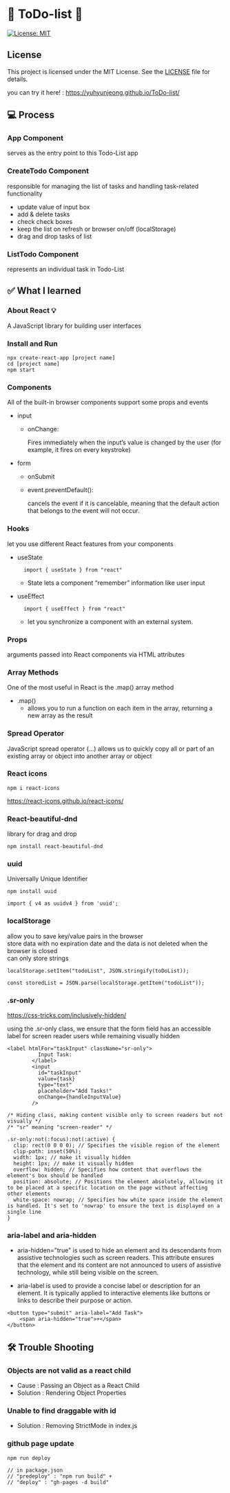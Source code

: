 # 📝 ToDo-list 📝

[![License: MIT](https://img.shields.io/badge/License-MIT-ffc0cb.svg)](https://opensource.org/licenses/MIT)

## License
This project is licensed under the MIT License. See the [LICENSE](LICENSE) file for details.

you can try it here! : https://yuhyunjeong.github.io/ToDo-list/


## 💻 Process

### App Component

serves as the entry point to this Todo-List app

### CreateTodo Component

responsible for managing the list of tasks and handling task-related functionality

- update value of input box
- add & delete tasks
- check check boxes
- keep the list on refresh or browser on/off (localStorage)
- drag and drop tasks of list

### ListTodo Component

represents an individual task in Todo-List

## ✅ What I learned

### About React 💡

A JavaScript library for building user interfaces

### Install and Run

```
npx create-react-app [project name]
cd [project name]
npm start
```

### Components

All of the built-in browser components support some props and events

- input

  - onChange: <p></p>
    Fires immediately when the input’s value is changed by the user (for example, it fires on every keystroke)

- form

  - onSubmit

  - event.preventDefault():

    cancels the event if it is cancelable, meaning that the default action that belongs to the event will not occur.

### Hooks

let you use different React features from your components

- useState

  ```
    import { useState } from "react"
  ```

  - State lets a component “remember” information like user input

- useEffect

  ```
    import { useEffect } from "react"
  ```

  - let you synchronize a component with an external system.

### Props

arguments passed into React components via HTML attributes

### Array Methods

One of the most useful in React is the .map() array method

- .map()
  - allows you to run a function on each item in the array, returning a new array as the result

### Spread Operator

JavaScript spread operator (...) allows us to quickly copy all or part of an existing array or object into another array or object

### React icons

```
npm i react-icons
```

https://react-icons.github.io/react-icons/

### React-beautiful-dnd

library for drag and drop

```
npm install react-beautiful-dnd
```

### uuid

Universally Unique Identifier

```
npm install uuid

import { v4 as uuidv4 } from 'uuid';
```

### localStorage

allow you to save key/value pairs in the browser</br>
store data with no expiration date and the data is not deleted when the browser is closed</br>
can only store strings

```
localStorage.setItem("todoList", JSON.stringify(toDoList));

const storedList = JSON.parse(localStorage.getItem("todoList"));
```

### .sr-only

https://css-tricks.com/inclusively-hidden/

using the .sr-only class, we ensure that the form field has an accessible label for screen reader users while remaining visually hidden

```
<label htmlFor="taskInput" className="sr-only">
          Input Task:
        </label>
        <input
          id="taskInput"
          value={task}
          type="text"
          placeholder="Add Tasks!"
          onChange={handleInputValue}
        />

/* Hiding class, making content visible only to screen readers but not visually */
/* "sr" meaning "screen-reader" */

.sr-only:not(:focus):not(:active) {
  clip: rect(0 0 0 0); // Specifies the visible region of the element
  clip-path: inset(50%);
  width: 1px; // make it visually hidden
  height: 1px; // make it visually hidden
  overflow: hidden; // Specifies how content that overflows the element's box should be handled
  position: absolute; // Positions the element absolutely, allowing it to be placed at a specific location on the page without affecting other elements
  white-space: nowrap; // Specifies how white space inside the element is handled. It's set to 'nowrap' to ensure the text is displayed on a single line
}
```

### aria-label and aria-hidden

- aria-hidden="true" is used to hide an element and its descendants from assistive technologies such as screen readers. This attribute ensures that the element and its content are not announced to users of assistive technology, while still being visible on the screen.

- aria-label is used to provide a concise label or description for an element. It is typically applied to interactive elements like buttons or links to describe their purpose or action.

```
<button type="submit" aria-label="Add Task">
    <span aria-hidden="true">+</span>
</button>
```

## 🛠️ Trouble Shooting

### Objects are not valid as a react child

- Cause : Passing an Object as a React Child
- Solution : Rendering Object Properties

### Unable to find draggable with id

- Solution : Removing StrictMode in index.js

### github page update

```
npm run deploy

// in package.json
// "predeploy" : "npm run build" +
// "deploy" : "gh-pages -d build"
```
